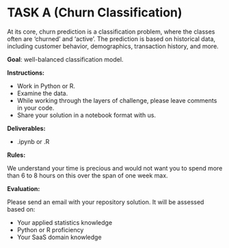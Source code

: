 # TASK A (Churn Classification)

At its core, churn prediction is a classification problem, where the classes often are ‘churned’ and ‘active’. The prediction is based on historical data, including customer behavior, demographics, transaction history, and more.

**Goal**: well-balanced classification model.

**Instructions:**

- Work in Python or R.
- Examine the data.
- While working through the layers of challenge, please leave comments in your code.
- Share your solution in a notebook format with us.
  
**Deliverables:**

- .ipynb or .R

**Rules:**

We understand your time is precious and would not want you to spend more than 6 to 8 hours on this over the span of one week max.

**Evaluation:**

Please send an email with your repository solution. It will be assessed based on:

- Your applied statistics knowledge
- Python or R proficiency
- Your SaaS domain knowledge

